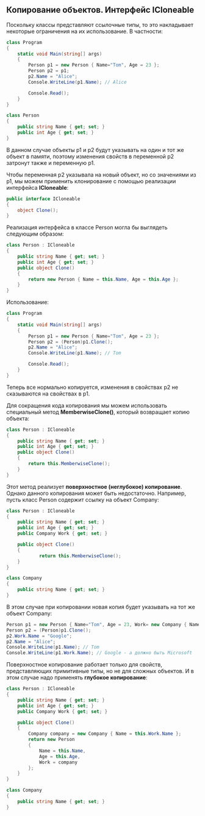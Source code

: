 ## Копирование объектов. Интерфейс ICloneable

Поскольку классы представляют ссылочные типы, то это накладывает некоторые ограничения на их использование. В частности:

```cs
class Program
{
    static void Main(string[] args)
    {
        Person p1 = new Person { Name="Tom", Age = 23 };
        Person p2 = p1;
        p2.Name = "Alice";
        Console.WriteLine(p1.Name); // Alice

        Console.Read();
    }
}

class Person
{
    public string Name { get; set; }
    public int Age { get; set; }
}
```

В данном случае объекты p1 и p2 будут указывать на один и тот же объект в памяти, поэтому изменения свойств в переменной p2 затронут также и переменную p1.

Чтобы переменная p2 указывала на новый объект, но со значениями из p1, мы можем применить клонирование с помощью реализации интерфейса **ICloneable**:

```cs
public interface ICloneable
{
    object Clone();
}
```

Реализация интерфейса в классе Person могла бы выглядеть следующим образом:

```cs
class Person : ICloneable
{
    public string Name { get; set; }
    public int Age { get; set; }
	public object Clone()
    {
        return new Person { Name = this.Name, Age = this.Age };
    }
}
```

Использование:

```cs
class Program
{
    static void Main(string[] args)
    {
        Person p1 = new Person { Name="Tom", Age = 23 };
        Person p2 = (Person)p1.Clone();
        p2.Name = "Alice";
        Console.WriteLine(p1.Name); // Tom

        Console.Read();
    }
}
```

Теперь все нормально копируется, изменения в свойствах p2 не сказываются на свойствах в p1.

Для сокращения кода копирования мы можем использовать специальный метод **MemberwiseClone()**, который возвращает копию объекта:

```cs
class Person : ICloneable
{
    public string Name { get; set; }
    public int Age { get; set; }
	public object Clone()
    {
        return this.MemberwiseClone();
	}
}
```

Этот метод реализует **поверхностное (неглубокое) копирование**. Однако данного копирования может быть недостаточно. Например, 
пусть класс Person содержит ссылку на объект Company:

```cs
class Person : ICloneable
{
    public string Name { get; set; }
    public int Age { get; set; }
    public Company Work { get; set; }

    public object Clone()
    {
            return this.MemberwiseClone();
    }
}

class Company
{
    public string Name { get; set; }
}
```

В этом случае при копировании новая копия будет указывать на тот же объект Company:

```cs
Person p1 = new Person { Name="Tom", Age = 23, Work= new Company { Name = "Microsoft" } };
Person p2 = (Person)p1.Clone();
p2.Work.Name = "Google";
p2.Name = "Alice";
Console.WriteLine(p1.Name); // Tom
Console.WriteLine(p1.Work.Name); // Google - а должно быть Microsoft
```

Поверхностное копирование работает только для свойств, представляющих примитивные типы, но не для сложных объектов. И в этом случае 
надо применять **глубокое копирование**:

```cs
class Person : ICloneable
{
    public string Name { get; set; }
    public int Age { get; set; }
    public Company Work { get; set; }

    public object Clone()
    {
        Company company = new Company { Name = this.Work.Name };
        return new Person
        {
            Name = this.Name,
            Age = this.Age,
            Work = company
        };
    }
}

class Company
{
    public string Name { get; set; }
}
```

